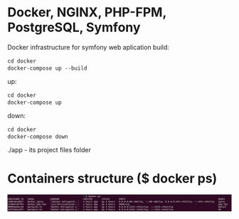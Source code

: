 # Docker, NGINX, PHP-FPM, PostgreSQL, Symfony
Docker infrastructure for symfony web aplication
build:
```
cd docker
docker-compose up --build
```
up:
```
cd docker
docker-compose up
```
down:
```
cd docker
docker-compose down
```
./app - its project files folder

# Containers structure ($ docker ps)
![project structure](https://github.com/PaulRohozhyn/docker-php-postgresql-simfony/blob/main/image2.png)
